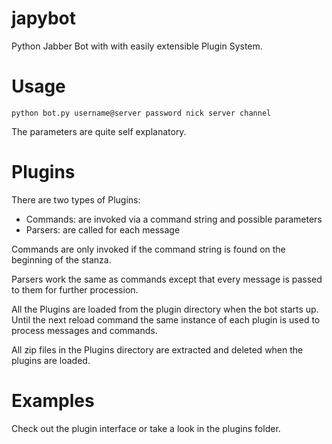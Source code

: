 japybot
=======

Python Jabber Bot with with easily extensible Plugin System.

# Usage
`python bot.py username@server password nick server channel`

The parameters are quite self explanatory.

# Plugins
There are two types of Plugins:
* Commands: are invoked via a command string and possible parameters
* Parsers: are called for each message

Commands are only invoked if the command string is found on the beginning of the stanza.

Parsers work the same as commands except that every message is passed to them for further procession.

All the Plugins are loaded from the plugin directory when the bot starts up. Until the next reload command the same instance of each plugin is used to process messages and commands.

All zip files in the Plugins directory are extracted and deleted when the plugins are loaded.

# Examples
Check out the plugin interface or take a look in the plugins folder.
